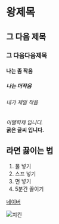 # 왕제목

## 그 다음 제목

### 그 다음다음제목

#### 나는 좀 작음

##### 나는 더작음

###### 내가 제일 작음

_이탤릭체 입니다._ <br>
**굵은 글씨 입니다.**

## 라면 끓이는 법

1. 물 넣기
2. 스프 넣기
3. 면 넣기
4. 5분간 끓이기

[네이버](https://www.naver.com)

![치킨](https://i.namu.wiki/i/YVm0x8WHfLBtSyejD01_GTV1ITfWOJ-XODZzVTQPr386JsiBaz6Ucl1tKKxZmHiYStf_sXZBmK7AEXkEA18Tsg.webp)
